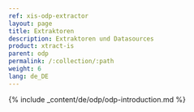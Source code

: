 ```yaml
---
ref: xis-odp-extractor
layout: page
title: Extraktoren
description: Extraktoren und Datasources
product: xtract-is
parent: odp
permalink: /:collection/:path
weight: 6
lang: de_DE
---
```


{% include _content/de/odp/odp-introduction.md %} 